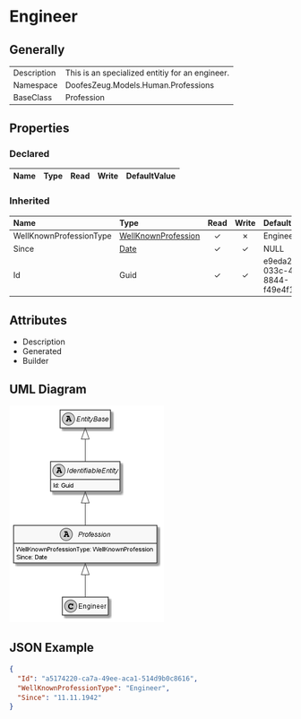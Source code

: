 ﻿# Engineer

## Generally

|||
|:-|:-|
|Description|This is an specialized entitiy for an engineer.|
|Namespace|DoofesZeug.Models.Human.Professions|
|BaseClass|Profession|

## Properties

### Declared

|Name|Type|Read|Write|DefaultValue|
|:---|:---|:--:|:---:|:-----------|

### Inherited

|Name|Type|Read|Write|DefaultValue|
|:---|:---|:--:|:---:|:-----------|
|WellKnownProfessionType|[WellKnownProfession](../../Enumerations/DoofesZeug.Models.Human.Professions\WellKnownProfession.md)|&#x2713;|&#x2717;|Engineer|
|Since|[Date](../../Models/DoofesZeug.Models.DateAndTime\Date.md)|&#x2713;|&#x2713;|NULL|
|Id|Guid|&#x2713;|&#x2713;|e9eda2b6-033c-4176-8844-f49e4f115af0|

## Attributes

- Description
- Generated
- Builder

## UML Diagram

![Engineer.png](./Engineer.png "Engineer")

## JSON Example

```json
{
  "Id": "a5174220-ca7a-49ee-aca1-514d9b0c8616",
  "WellKnownProfessionType": "Engineer",
  "Since": "11.11.1942"
}
```


